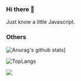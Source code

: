 ### Hi there 👋

Just know a little Javascript.

### Others

![Anurag's github stats](https://github-readme-stats.vercel.app/api?username=shadowdreamer&theme=dracula)]

![TopLangs](https://github-readme-stats.vercel.app/api/top-langs?username=shadowdreamer&layout=compact&show_icons=true&theme=dracula)  

<img src="https://visitor-badge.glitch.me/badge?page_id=shadowdreamer" />
